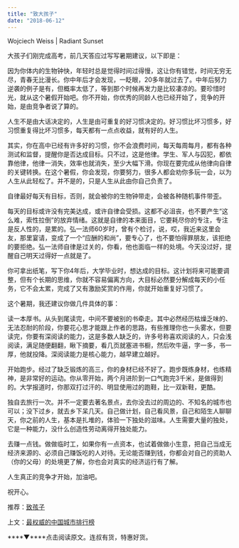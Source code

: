 ```yaml
---
title: "致大孩子"
date: "2018-06-12"
---
```


Wojciech Weiss | Radiant Sunset

大孩子们刚完成高考，前几天答应过写写暑期建议，以下即是：

因为你体内的生物钟快，年轻时总是觉得时间过得慢，这让你有错觉，时间无穷无尽，青春无比漫长。你中年后才会发现，一眨眼，20多年就过去了。中年后努力逆袭的例子是有，但概率太低了，等到那个时候再发力是比较凄凉的。要珍惜时光，就从这个暑假开始吧。你不开始，你优秀的同龄人也已经开始了，竞争的开始，是由竞争者说了算的。

人生不是由大话决定的，人生是由可重复的好习惯决定的。好习惯比坏习惯多，好习惯重复得比坏习惯多，每天都有一点点收益，就有好的人生。

其实，你在高中已经有许多好的习惯，你不会浪费时间，每天每周每月，都有各种测试和监督，提醒你是否达成目标。只不过，这是他律。学生、军人与囚犯，都依靠他律，他律一消失，效率也就消失，至少大幅下滑。你现在要完成从他律向自律的关键转换。在这个暑假，你会发现，你要努力，很多人都会劝你多玩一会，以为人生从此轻松了。并不是的，只是人生从此由你自己负责了。

自律最好每天有目标，否则，就会被你的生物钟带走，会被各种随机事件带歪。

每天的目标或许没有完美达成，或许自律会受损。这都不必沮丧，也不要产生“这么难，索性拉倒”的放弃情绪。这就是自律的本来面目，它要耗尽你的专注，专注是反人性的，是累的。弘一法师60岁时，曾有个检讨，说，哎，我近来这里会友，那里宴请，变成了一个“应酬的和尚”，要专心了，也不要怕得罪朋友，该拒绝的要拒绝。弘一法师自律是过关的，你看，他也面临一样的处境。今天没过好，提醒自己明天过得好一点就是了。

你可拿出纸笔，写下你4年后，大学毕业时，想达成的目标。这计划将来可能要调整，但有个长期的思维，你就不容易偏离方向，大目标必然要分解成每天的小任务，它不会太累，完成了又有激励奖赏的作用，你就开始重复好习惯了。

这个暑期，我还建议你做几件具体的事：

读一本厚书。从头到尾读完，中间不要被别的书牵走。其中必然经历枯燥乏味的、无法忍耐的阶段，你要花心思才能跟上作者的思路，有些推理你也一头雾水，但要读完，你要有深阅读的能力，这是多数人缺乏的，许多号称喜欢阅读的人，只会浅阅读，满足随便翻翻，瞅下摘要，看几页就塞进书橱，然后吹牛逼，字一多，书一厚，他就投降。深阅读能力是核心能力，越早建立越好。

开始跑步。经过了缺乏锻炼的高三，你的身材已经不好了。跑步既练身材，也练精神，是非常好的运动。你从零开始，两个月进阶到一口气跑完3千米，是做得到的。大学报道时，你那双打过汗的、明显使用过的跑鞋，比一双新鞋，更酷。

独自去旅行一次。并不一定要去著名景点，去你没去过的周边的、不知名的城市也可以；没下过乡，就去乡下呆几天。自己做计划，自己看风景，自己和陌生人聊聊天，你之前的人生，基本是扎堆的，体验一下独处的滋味。人生需要大量的独处，它是一种能力，没什么创造性劳动离得开独处能力。

去赚一点钱。做做临时工，如果你有一点资本，也试着做做小生意，把自己当成无经济来源的、必须自己赚饭吃的人对待。无论能否赚到钱，你都会对自己的资助人（你的父母）的处境更了解，你也会对真实的经济运行有了解。

人生真正的竞争才开始，加油吧。

祝开心。

推荐：[致孩子](http://mp.weixin.qq.com/s?__biz=MjM5NDU0Mjk2MQ==&mid=2651628113&idx=1&sn=8d1afb849fe9816e62a9e59010d72150&chksm=bd7e264f8a09af59f0715a84c252a733f8720fb8078b945c50550b3d81b1500797521730e5c6&scene=21#wechat_redirect)

上文：[最权威的中国城市排行榜](http://mp.weixin.qq.com/s?__biz=MjM5NDU0Mjk2MQ==&mid=2651628305&idx=1&sn=7a6cb84ebf7760951bf769e71102ebb1&chksm=bd7e270f8a09ae19c0cc56f8790e5547e9b7009f900edea929c97fa78937a84f649288113e40&scene=21#wechat_redirect)

****▼****点击阅读原文。连叔有货，特惠好货。
